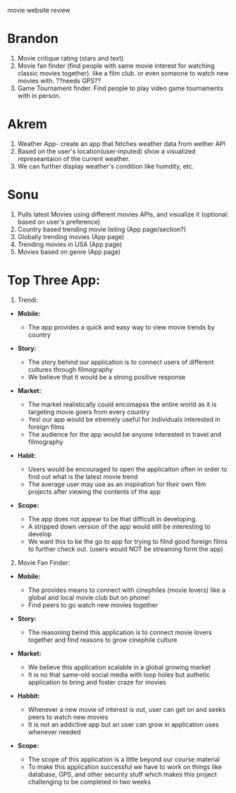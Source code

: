 movie website review
# Brandon
1. Movie critique rating (stars and text)
2. Movie fan finder (find people with same movie interest for watching classic movies together). like a film club. or even someone to watch new movies with. ??needs GPS??
3. Game Tournament finder. Find people to play video game tournaments with in person. 


# Akrem 
1. Weather App- create an app that fetches weather data from wether API
2. Based on the user's location(user-inputed) show a visualized represeantaion of the current weather.
3. We can further display weather's condition like humdity, etc.


# Sonu
1. Pulls latest Movies using different movies APIs, and visualize it (optional: based on user's preference)
2. Country based trending movie listing (App page/section?)
3. Globally trending movies (App page)
4. Trending movies in USA (App page)
5. Movies based on genre (App page)


# Top Three App:

1. Trendi:

- **Mobile:**
    - The app provides a quick and easy way to view movie trends by country

- **Story:**
    - The story behind our application is to connect users of different cultures through filmography
    - We believe that it would be a strong positive response

- **Market:**
    - The market realistically could encomapss the entire world as it is targeting movie goers from every country
    - Yes! our app would be etremely useful for individuals interested in foreign films
    - The audience for the app would be anyone interested in travel and filmography

- **Habit:**
    - Users would be encouraged to open the applicaiton often in order to find out what is the latest movie trend 
    - The average user may use as an inspiration for their own film projects after viewing the  contents of the app

- **Scope:**
    - The app does not appear to be that difficult in developing. 
    - A stripped down version of the app would still be interesting to develop
    - We want this to be the go to app for trying to filnd good foreign films to further check out. (users would NOT be streaming form the app)

  
2. Movie Fan Finder:

- **Mobile:**
    - The provides means to connect with cinephiles (movie lovers) like a global and local movie club but on phone!
    - Find peers to go watch new movies together

- **Story:**
    - The reasoning beind this application is to connect movie lovers together and find reasons to grow cinephile culture

- **Market:**
    - We believe this application scalable in a global growing market
    - It is no that same-old social media with loop holes but authetic application to bring and foster craze for movies

- **Habbit:**
    - Whenever a new movie of interest is out, user can get on and seeks peers to watch new movies
    - It is not an addictive app but an user can grow in application uses whenever needed

- **Scope:**
    - The scope of this application is a little beyond our course material
    - To make this application successful we have to work on things like database, GPS, and other security stuff which makes this project challenging to be completed in two weeks

    

